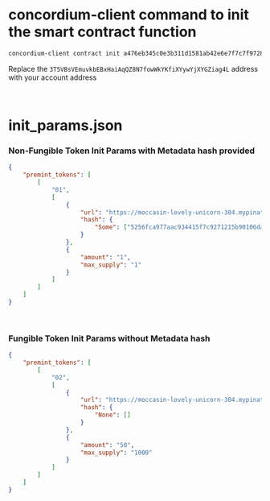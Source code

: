 # concordium-client command to init the smart contract function
```bash
concordium-client contract init a476eb345c0e3b311d1581ab42e6e7f7c7f972837d1a6687302e0d4465383538 --parameter-json init_params.json --schema dist/schema.bin --sender 3T5VBsVEmuvkbEBxHaiAqQZ8N7fowWkYKfiXYywYjXYGZiag4L --energy 30000 --contract mint_wizard --grpc-port 20000 --grpc-ip node.testnet.concordium.com
```
Replace the `3T5VBsVEmuvkbEBxHaiAqQZ8N7fowWkYKfiXYywYjXYGZiag4L` address with your account address

<br>

# init_params.json
### Non-Fungible Token Init Params with Metadata hash provided
```json
{
    "premint_tokens": [
        [
            "01",
            [
                {
                    "url": "https://moccasin-lovely-unicorn-304.mypinata.cloud/ipfs/QmNdx4Hb7S61R5ZhUwr95zcSMvDHFVcn9fM4y2D1ENgpim",
                    "hash": {
                        "Some": ["5256fca977aac934415f7c9271215b90106da832291b73c009ca0b21b1ac3a8a"]
                    }
                },
                {
                    "amount": "1",
                    "max_supply": "1"
                }
            ]
        ]
    ]
}
```
<br>

### Fungible Token Init Params without Metadata hash
```json
{
    "premint_tokens": [
        [
            "02",
            [
                {
                    "url": "https://moccasin-lovely-unicorn-304.mypinata.cloud/ipfs/QmNdx4Hb7S61R5ZhUwr95zcSMvDHFVcn9fM4y2D1ENgpim",
                    "hash": {
                        "None": []
                    }
                },
                {
                    "amount": "50",
                    "max_supply": "1000"
                }
            ]
        ]
    ]
}
```